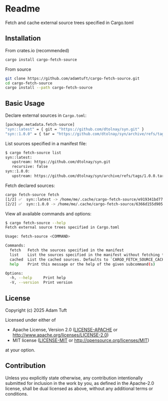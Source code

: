 # Readme

Fetch and cache external source trees specified in Cargo.toml

## Installation

From crates.io (recommended)

```bash
cargo install cargo-fetch-source
```

From source

```bash
git clone https://github.com/adamtuft/cargo-fetch-source.git
cd cargo-fetch-source
cargo install --path cargo-fetch-source
```

## Basic Usage

Declare external sources in `Cargo.toml`:

```bash
[package.metadata.fetch-source]
"syn::latest" = { git = "https://github.com/dtolnay/syn.git" }
"syn::1.0.0" = { tar = "https://github.com/dtolnay/syn/archive/refs/tags/1.0.0.tar.gz" }
```

List sources specified in a manifest file:

```bash
$ cargo fetch-source list
syn::latest:
   upstream: https://github.com/dtolnay/syn.git
   recursive: false
syn::1.0.0:
   upstream: https://github.com/dtolnay/syn/archive/refs/tags/1.0.0.tar.gz
```

Fetch declared sources:

```bash
cargo fetch-source fetch
[1/2] ✅  syn::latest -> /home/me/.cache/cargo-fetch-source/e919341bd778304b42215bfd5c9015df7113cf5addb1ad8b7bcd057887e35de3
[2/2] ✅  syn::1.0.0 -> /home/me/.cache/cargo-fetch-source/6366d155d905264e8697cbe862fe2d8519c1d958af0e4d784b79ca89a540678b
```

View all available commands and options:

```bash
$ cargo fetch-source --help
Fetch external source trees specified in Cargo.toml

Usage: fetch-source <COMMAND>

Commands:
  fetch   Fetch the sources specified in the manifest
  list    List the sources specified in the manifest without fetching them
  cached  List the cached sources. Defaults to `CARGO_FETCH_SOURCE_CACHE` environment variable then `~/.cache/cargo-fetch-source`
  help    Print this message or the help of the given subcommand(s)

Options:
  -h, --help     Print help
  -V, --version  Print version
```

## License

Copyright (c) 2025 Adam Tuft

Licensed under either of

 * Apache License, Version 2.0
   ([LICENSE-APACHE](LICENSE-APACHE) or <http://www.apache.org/licenses/LICENSE-2.0>)
 * MIT license
   ([LICENSE-MIT](LICENSE-MIT) or <http://opensource.org/licenses/MIT>)

at your option.

## Contribution

Unless you explicitly state otherwise, any contribution intentionally submitted
for inclusion in the work by you, as defined in the Apache-2.0 license, shall be
dual licensed as above, without any additional terms or conditions.
